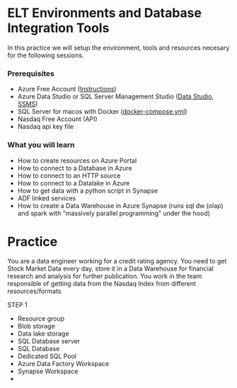 # ELT Environments and Database Integration Tools

In this practice we will setup the environment, tools and resources necesary for the following sessions.


### Prerequisites
* Azure Free Account ([Instructions]())
* Azure Data Studio or SQL Server Management Studio ([Data Studio](), [SSMS]())
* SQL Server for macos with Docker ([docker-compose.yml]())
* Nasdaq Free Account (API)
* Nasdaq api key file


### What you will learn
* How to create resources on Azure Portal
* How to connect to a Database in Azure
* How to connect to an HTTP source
* How to connect to a Datalake in Azure
* How to get data with a python script in Synapse
* ADF linked services
* How to create a Data Warehouse in Azure Synapse (runs sql dw (olap) and spark with "massively parallel programming" under the hood)



# Practice

You are a data engineer working for a credit rating agency. You need to get Stock Market Data every day, store it in a Data Warehouse for financial research and analysis for further publication. You work in the team responsible of getting data from the Nasdaq Index from different resources/formats


STEP 1

- Resource group
- Blob storage
- Data lake storage
- SQL Database server
- SQL Database
- Dedicated SQL Pool
- Azure Data Factory Workspace
- Synapse Workspace
- 